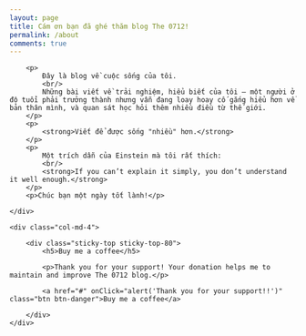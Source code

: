```yaml
---
layout: page
title: Cám ơn bạn đã ghé thăm blog The 0712!
permalink: /about
comments: true
---
```


<div class="row justify-content-between">
	<div class="col-md-8 pr-5">

		<p>
			Đây là blog về cuộc sống của tôi. 
			<br/>
			Những bài viết về trải nghiệm, hiểu biết của tôi — một người ở độ tuổi phải trưởng thành nhưng vẫn đang loay hoay cố gắng hiểu hơn về bản thân mình, và quan sát học hỏi thêm nhiều điều từ thế giới.
		</p>
		<p>
			<strong>Viết để được sống "nhiều" hơn.</strong>
		</p>
		<p>
			Một trích dẫn của Einstein mà tôi rất thích:
			<br/>
			<strong>If you can’t explain it simply, you don’t understand it well enough.</strong>
		</p>
		<p>Chúc bạn một ngày tốt lành!</p>

	</div>

	<div class="col-md-4">

		<div class="sticky-top sticky-top-80">
			<h5>Buy me a coffee</h5>

			<p>Thank you for your support! Your donation helps me to maintain and improve The 0712 blog.</p>

			<a href="#" onClick="alert('Thank you for your support!!')" class="btn btn-danger">Buy me a coffee</a> 

		</div>
	</div>
</div>
